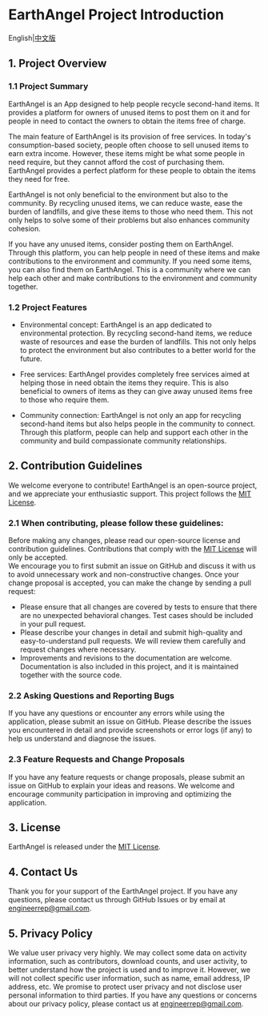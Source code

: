 # EarthAngel Project Introduction
English|[中文版](https://github.com/engineerrep/EarthAngel/blob/main/README_CN.md)

## 1. Project Overview
### 1.1 Project Summary
EarthAngel is an App designed to help people recycle second-hand items. It provides a platform for owners of unused items to post them on it and for people in need to contact the owners to obtain the items free of charge.

The main feature of EarthAngel is its provision of free services. In today's consumption-based society, people often choose to sell unused items to earn extra income. However, these items might be what some people in need require, but they cannot afford the cost of purchasing them. EarthAngel provides a perfect platform for these people to obtain the items they need for free.

EarthAngel is not only beneficial to the environment but also to the community. By recycling unused items, we can reduce waste, ease the burden of landfills, and give these items to those who need them. This not only helps to solve some of their problems but also enhances community cohesion.

If you have any unused items, consider posting them on EarthAngel. Through this platform, you can help people in need of these items and make contributions to the environment and community. If you need some items, you can also find them on EarthAngel. This is a community where we can help each other and make contributions to the environment and community together.

### 1.2 Project Features
- Environmental concept: EarthAngel is an app dedicated to environmental protection. By recycling second-hand items, we reduce waste of resources and ease the burden of landfills. This not only helps to protect the environment but also contributes to a better world for the future.
  
- Free services: EarthAngel provides completely free services aimed at helping those in need obtain the items they require. This is also beneficial to owners of items as they can give away unused items free to those who require them.
  
- Community connection: EarthAngel is not only an app for recycling second-hand items but also helps people in the community to connect. Through this platform, people can help and support each other in the community and build compassionate community relationships.

## 2. Contribution Guidelines
We welcome everyone to contribute! EarthAngel is an open-source project, and we appreciate your enthusiastic support. This project follows the [MIT License](https://github.com/engineerrep/EarthAngel/blob/main/LICENSE).
### 2.1 When contributing, please follow these guidelines:

Before making any changes, please read our open-source license and contribution guidelines. Contributions that comply with the [MIT License](https://github.com/engineerrep/EarthAngel/blob/main/LICENSE) will only be accepted.  
We encourage you to first submit an issue on GitHub and discuss it with us to avoid unnecessary work and non-constructive changes. Once your change proposal is accepted, you can make the change by sending a pull request:  
- Please ensure that all changes are covered by tests to ensure that there are no unexpected behavioral changes. Test cases should be included in your pull request.
- Please describe your changes in detail and submit high-quality and easy-to-understand pull requests. We will review them carefully and request changes where necessary.
- Improvements and revisions to the documentation are welcome. Documentation is also included in this project, and it is maintained together with the source code.

### 2.2 Asking Questions and Reporting Bugs
If you have any questions or encounter any errors while using the application, please submit an issue on GitHub. Please describe the issues you encountered in detail and provide screenshots or error logs (if any) to help us understand and diagnose the issues.

### 2.3 Feature Requests and Change Proposals
If you have any feature requests or change proposals, please submit an issue on GitHub to explain your ideas and reasons. We welcome and encourage community participation in improving and optimizing the application.

## 3. License
EarthAngel is released under the [MIT License](https://github.com/engineerrep/EarthAngel/blob/main/LICENSE).

## 4. Contact Us
Thank you for your support of the EarthAngel project. If you have any questions, please contact us through GitHub Issues or by email at [engineerrep@gmail.com](mailto:engineerrep@gmail.com).

## 5. Privacy Policy
We value user privacy very highly. We may collect some data on activity information, such as contributors, download counts, and user activity, to better understand how the project is used and to improve it. However, we will not collect specific user information, such as name, email address, IP address, etc. We promise to protect user privacy and not disclose user personal information to third parties. If you have any questions or concerns about our privacy policy, please contact us at [engineerrep@gmail.com](mailto:engineerrep@gmail.com).

